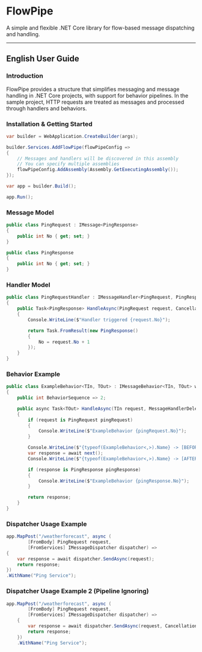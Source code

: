 # FlowPipe

A simple and flexible .NET Core library for flow-based message dispatching and handling.

---

## English User Guide

### Introduction

FlowPipe provides a structure that simplifies messaging and message handling in .NET Core projects, with support for
behavior pipelines. In the sample project, HTTP requests are treated as messages and processed through handlers and
behaviors.

### Installation & Getting Started

```csharp
var builder = WebApplication.CreateBuilder(args);

builder.Services.AddFlowPipe(flowPipeConfig =>
{
    // Messages and handlers will be discovered in this assembly
    // You can specify multiple assemblies
    flowPipeConfig.AddAssembly(Assembly.GetExecutingAssembly()); 
});

var app = builder.Build();

app.Run();
```

### Message Model

```csharp
public class PingRequest : IMessage<PingResponse>
{
    public int No { get; set; }
}
```

```csharp
public class PingResponse
{
    public int No { get; set; }
}
```

### Handler Model

```csharp
public class PingRequestHandler : IMessageHandler<PingRequest, PingResponse>
{
    public Task<PingResponse> HandleAsync(PingRequest request, CancellationToken ct = default)
    {
        Console.WriteLine($"Handler triggered {request.No}");

        return Task.FromResult(new PingResponse()
        {
            No = request.No + 1
        });
    }
}
```

### Behavior Example

```csharp
public class ExampleBehavior<TIn, TOut> : IMessageBehavior<TIn, TOut> where TIn : IMessage<TOut>
{
    public int BehaviorSequence => 2;

    public async Task<TOut> HandleAsync(TIn request, MessageHandlerDelegate<TOut> next, CancellationToken ct)
    {
        if (request is PingRequest pingRequest)
        {
            Console.WriteLine($"ExampleBehavior {pingRequest.No}");
        }

        Console.WriteLine($"{typeof(ExampleBehavior<,>).Name} -> [BEFORE] Handling {typeof(TIn).Name}");
        var response = await next();
        Console.WriteLine($"{typeof(ExampleBehavior<,>).Name} -> [AFTER] Handled {typeof(TOut).Name}");

        if (response is PingResponse pingResponse)
        {
            Console.WriteLine($"ExampleBehavior {pingResponse.No}");
        }

        return response;
    }
}
```

### Dispatcher Usage Example

```csharp
app.MapPost("/weatherforecast", async (
        [FromBody] PingRequest request,
        [FromServices] IMessageDispatcher dispatcher) =>
{
    var response = await dispatcher.SendAsync(request);
    return response;
})
.WithName("Ping Service");
```

### Dispatcher Usage Example 2 (Pipeline Ignoring)

```csharp
app.MapPost("/weatherforecast", async (
        [FromBody] PingRequest request,
        [FromServices] IMessageDispatcher dispatcher) =>
    {
        var response = await dispatcher.SendAsync(request, CancellationToken.None, false);
        return response;
    })
    .WithName("Ping Service");
```
